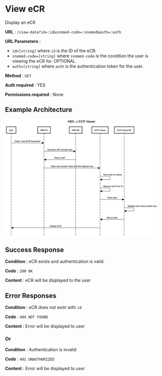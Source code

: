 # View eCR

Display an eCR

**URL** : `/view-data?id=:id&snomed-code=:snomed&auth=:auth`

**URL Parameters** : 
- `id=[string]` where `id` is the ID of the eCR.
- `snomed-code=[string]` where `snomed-code` is the condition the user is viewing the eCR for. OPTIONAL.
- `auth=[string]` where `auth` is the authentication token for the user.

**Method** : `GET`

**Auth required** : YES

**Permissions required** : None

## Example Architecture
![NBS -> ECR Viewer sequence diagram](assets/nbs-ecr-viewer-arch.png)

## Success Response

**Condition** : eCR exists and authentication is valid.

**Code** : `200 OK`

**Content** : eCR will be displayed to the user

## Error Responses

**Condition** : eCR does not exist with `id`

**Code** : `404 NOT FOUND`

**Content** : Error will be displayed to user

### Or

**Condition** : Authentication is invalid

**Code** : `401 UNAUTHORIZED`

**Content** : Error will be displayed to user
